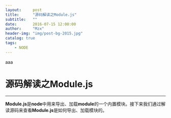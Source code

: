```yaml
---
layout:     post
title:      "源码解读之Module.js"
subtitle:   ""
date:       2016-07-15 12:00:00
author:     "Mzx"
header-img: "img/post-bg-2015.jpg"
catalog: true
tags:
    - NODE
---
```


aaa
# 源码解读之**Module.js**
----
**Module.js**是**node**中用来导出、加载**module**的一个内置模块。接下来我们通过解读源码来查看**Module.js**是如何导出、加载模块的。
